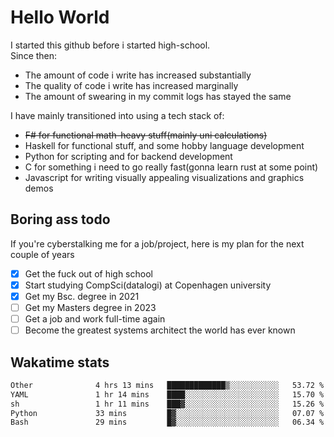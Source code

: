 # Hello World

I started this github before i started high-school.  
Since then:
- The amount of code i write has increased substantially
- The quality of code i write has increased marginally
- The amount of swearing in my commit logs has stayed the same

I have mainly transitioned into using a tech stack of:
- ~~F# for functional math-heavy stuff(mainly uni calculations)~~
- Haskell for functional stuff, and some hobby language development
- Python for scripting and for backend development
- C for something i need to go really fast(gonna learn rust at some point)
- Javascript for writing visually appealing visualizations and graphics demos

## Boring ass todo
If you're cyberstalking me for a job/project, here is my plan for the next couple of years
- [x] Get the fuck out of high school
- [x] Start studying CompSci(datalogi) at Copenhagen university
- [x] Get my Bsc. degree in 2021
- [ ] Get my Masters degree in 2023
- [ ] Get a job and work full-time again
- [ ] Become the greatest systems architect the world has ever known

## Wakatime stats
<!--START_SECTION:waka-->

```txt
Other              4 hrs 13 mins   █████████████▒░░░░░░░░░░░   53.72 %
YAML               1 hr 14 mins    ████░░░░░░░░░░░░░░░░░░░░░   15.70 %
sh                 1 hr 11 mins    ███▓░░░░░░░░░░░░░░░░░░░░░   15.26 %
Python             33 mins         █▓░░░░░░░░░░░░░░░░░░░░░░░   07.07 %
Bash               29 mins         █▓░░░░░░░░░░░░░░░░░░░░░░░   06.34 %
```

<!--END_SECTION:waka-->
